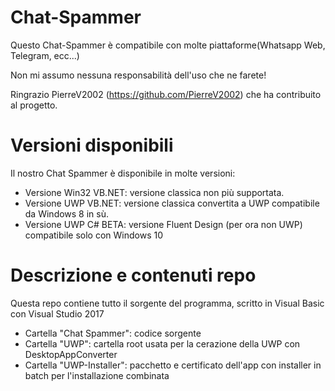 # Chat-Spammer
Questo  Chat-Spammer è compatibile con molte piattaforme(Whatsapp Web, Telegram, ecc...)

Non mi assumo nessuna responsabilità dell'uso che ne farete!

Ringrazio PierreV2002 (https://github.com/PierreV2002) che ha contribuito al progetto.

# Versioni disponibili
 Il nostro Chat Spammer è disponibile in molte versioni:
 
 - Versione Win32 VB.NET: versione classica non più supportata.
 - Versione UWP VB.NET: versione classica convertita a UWP compatibile da Windows 8 in sù.
 - Versione UWP C# BETA: versione Fluent Design (per ora non UWP) compatibile solo con Windows 10

# Descrizione e contenuti repo
 Questa repo contiene tutto il sorgente del programma, scritto in Visual Basic con Visual Studio 2017
 
 - Cartella "Chat Spammer": codice sorgente
 - Cartella "UWP": cartella root usata per la cerazione della UWP con DesktopAppConverter
 - Cartella "UWP-Installer": pacchetto e certificato dell'app con installer in batch per l'installazione combinata
